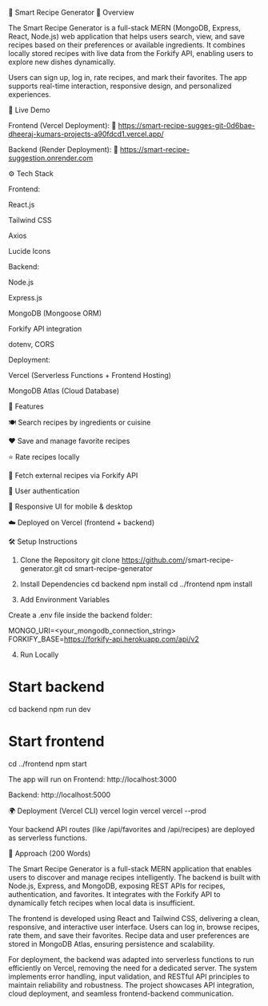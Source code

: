 🧠 Smart Recipe Generator
🍴 Overview

The Smart Recipe Generator is a full-stack MERN (MongoDB, Express, React, Node.js) web application that helps users search, view, and save recipes based on their preferences or available ingredients. It combines locally stored recipes with live data from the Forkify API, enabling users to explore new dishes dynamically.

Users can sign up, log in, rate recipes, and mark their favorites. The app supports real-time interaction, responsive design, and personalized experiences.

🚀 Live Demo

Frontend (Vercel Deployment):
🔗 https://smart-recipe-sugges-git-0d6bae-dheeraj-kumars-projects-a90fdcd1.vercel.app/

Backend (Render Deployment):
🔗 https://smart-recipe-suggestion.onrender.com


⚙️ Tech Stack

Frontend:

React.js

Tailwind CSS

Axios

Lucide Icons

Backend:

Node.js

Express.js

MongoDB (Mongoose ORM)

Forkify API integration

dotenv, CORS

Deployment:

Vercel (Serverless Functions + Frontend Hosting)

MongoDB Atlas (Cloud Database)

🧩 Features

🍽️ Search recipes by ingredients or cuisine

❤️ Save and manage favorite recipes

⭐ Rate recipes locally

🔎 Fetch external recipes via Forkify API

👤 User authentication

📱 Responsive UI for mobile & desktop

☁️ Deployed on Vercel (frontend + backend)

🛠️ Setup Instructions
1. Clone the Repository
git clone https://github.com/<your-username>/smart-recipe-generator.git
cd smart-recipe-generator

2. Install Dependencies
cd backend
npm install
cd ../frontend
npm install

3. Add Environment Variables

Create a .env file inside the backend folder:

MONGO_URI=<your_mongodb_connection_string>
FORKIFY_BASE=https://forkify-api.herokuapp.com/api/v2

4. Run Locally
# Start backend
cd backend
npm run dev

# Start frontend
cd ../frontend
npm start


The app will run on
Frontend: http://localhost:3000

Backend: http://localhost:5000

🌍 Deployment (Vercel CLI)
vercel login
vercel
vercel --prod


Your backend API routes (like /api/favorites and /api/recipes) are deployed as serverless functions.

🧾 Approach (200 Words)

The Smart Recipe Generator is a full-stack MERN application that enables users to discover and manage recipes intelligently. The backend is built with Node.js, Express, and MongoDB, exposing REST APIs for recipes, authentication, and favorites. It integrates with the Forkify API to dynamically fetch recipes when local data is insufficient.

The frontend is developed using React and Tailwind CSS, delivering a clean, responsive, and interactive user interface. Users can log in, browse recipes, rate them, and save their favorites. Recipe data and user preferences are stored in MongoDB Atlas, ensuring persistence and scalability.

For deployment, the backend was adapted into serverless functions to run efficiently on Vercel, removing the need for a dedicated server. The system implements error handling, input validation, and RESTful API principles to maintain reliability and robustness. The project showcases API integration, cloud deployment, and seamless frontend-backend communication.
